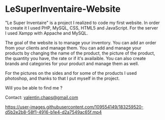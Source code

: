 # LeSuperInventaire-Website
 
 "Le Super Inventaire" is a project I realized to code my first website. In order to create it I used PHP, MySQL, CSS, HTML5 and JavaScript. For the server I used Xampp with Appache and MySQL.

The goal of the website is to manage your inventory. You can add an order from your clients and manage them. You can add and manage your products by changing the name of the product, the picture of the product, the quantity you have, the rate or if it's availaible. You can also create brands and categories for your product and manage them as well.

For the pictures on the sides and for some of the products I used photoshop, and thanks to that I put myself in the project. 

Will you be able to find me ?

Contact: valentin.chaps@gmail.com

https://user-images.githubusercontent.com/109554149/183259520-d5b2e2b8-58f1-4916-b1e4-d2a7549ac65f.mp4

